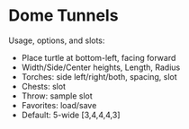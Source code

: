 # Dome Tunnels 
Usage, options, and slots: 
- Place turtle at bottom-left, facing forward 
- Width/Side/Center heights, Length, Radius 
- Torches: side left/right/both, spacing, slot 
- Chests: slot 
- Throw: sample slot 
- Favorites: load/save 
- Default: 5-wide [3,4,4,4,3]
